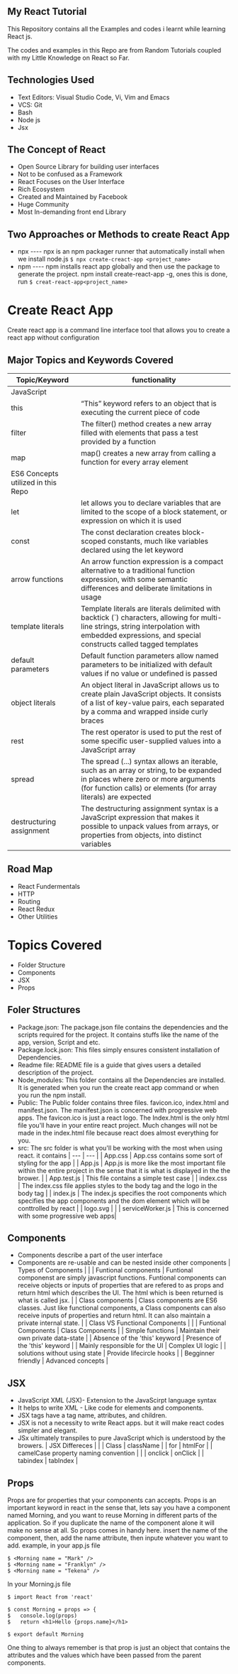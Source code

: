 ## My React Tutorial

This Repository contains all the Examples and codes i learnt while learning React js.

The codes and examples in this Repo are from Random Tutorials coupled with my Little Knowledge on React so Far.

## Technologies Used

- Text Editors: Visual Studio Code, Vi, Vim and Emacs
- VCS: Git
- Bash
- Node js
- Jsx

## The Concept of React

- Open Source Library for building user interfaces
- Not to be confused as a Framework
- React Focuses on the User Interface
- Rich Ecosystem
- Created and Maintained by Facebook
- Huge Community
- Most In-demanding front end Library

## Two Approaches or Methods to create React App
- npx ---- npx is an npm packager runner that automatically install when we install node.js
`$ npx create-creact-app <project_name>`
- npm ---- npm installs react app globally and then use the package to generate the project.
npm install create-react-app -g, ones this is done, run
`$ creat-react-app<project_name>`

# Create React App
Create react app is a command line interface tool that allows you to create a react app without configuration

## Major Topics and Keywords Covered

| Topic/Keyword | functionality |
| --- | --- |
| JavaScript |
| this | “This” keyword refers to an object that is executing the current piece of code |
| filter | The filter() method creates a new array filled with elements that pass a test provided by a function |
| map | map() creates a new array from calling a function for every array element |
| ES6 Concepts utilized in this Repo |
| let | let allows you to declare variables that are limited to the scope of a block statement, or expression on which it is used |
| const | The const declaration creates block-scoped constants, much like variables declared using the let keyword |
| arrow functions | An arrow function expression is a compact alternative to a traditional function expression, with some semantic differences and deliberate limitations in usage |
| template literals | Template literals are literals delimited with backtick (`) characters, allowing for multi-line strings, string interpolation with embedded expressions, and special constructs called tagged templates |
| default parameters | Default function parameters allow named parameters to be initialized with default values if no value or undefined is passed |
| object literals | An object literal in JavaScript allows us to create plain JavaScript objects. It consists of a list of key-value pairs, each separated by a comma and wrapped inside curly braces |
| rest | The rest operator is used to put the rest of some specific user-supplied values into a JavaScript array |
| spread | The spread (...) syntax allows an iterable, such as an array or string, to be expanded in places where zero or more arguments (for function calls) or elements (for array literals) are expected |
| destructuring assignment | The destructuring assignment syntax is a JavaScript expression that makes it possible to unpack values from arrays, or properties from objects, into distinct variables |

## Road Map

- React Fundermentals
- HTTP
- Routing
- React Redux
- Other Utilities

# Topics Covered
- Folder Structure
- Components
- JSX
- Props

## Foler Structures
- Package.json: The package.json file contains the dependencies and the scripts required for the project. It contains stuffs like the name of the app, version, Script and etc.
- Package.lock.json: This files simply ensures consistent installation of Dependencies.
- Readme file: README file is a guide that gives users a detailed description of the project.
- Node_modules: This folder contains all the Dependencies are installed. It is generated when you run the create react app command or when you run the npm install.
- Public: The Public folder contains three files. favicon.ico, index.html and manifest.json. 
The manifest.json is concerned with progressive web apps. 
The favicon.ico is just a react logo.
The Index.html is the only html file you'll have in your entire react project. Much changes will not be made in the index.html file because react does almost everything for you.
- src: The src folder is what you'll be working with the most when using react. it contains 
| --- | --- |
| App.css | App.css contains some sort of styling for the app  |
| App.js | App.js is more like the most important file within the entire project in the sense that it is what is displayed in the the brower. |
| App.test.js | This file contains a simple test case |
| index.css | The index.css file applies styles to the body tag and the logo in the body tag |
| index.js | The index.js specifies the root components which specifies the app components and the dom element which will be conttrolled by react |
| logo.svg | |
| serviceWorker.js | This is concerned with some progressive web apps|

## Components
- Components describe a part of the user interface
- Components are re-usable and can be nested inside other components
| Types of Components | |
| Funtional components | Funtional componenst are simply javascript functions. Funtional components can receive objects or inputs of properties that are refered to as props and return html which describes the UI. The html which is been returned is what is called jsx. |
| Class components | Class components are ES6 classes. Just like functional components, a Class components can also receive inputs of properties and return html. It can also maintain a private internal state. |
| Class VS Functional Components | |
| Funtional Components | Class Components |
| Simple functions | Maintain their own private data-state |
| Absence of the 'this' keyword | Presence of the 'this' keyword |
| Mainly responsible for the UI | Complex UI logic |
| solutions without using state | Provide lifecircle hooks |
| Begginner friendly | Advanced concepts |

## JSX
- JavaScript XML (JSX)- Extension to the JavaScirpt language syntax
- It helps to write XML - Like code for elements and components.
- JSX tags have a tag name, attributes, and children.
- JSX is not a necessity to write React apps. but it will make react codes simpler and elegant.
- JSx ultimately transpiles to pure JavaScript which is understood by the browers.
| JSX Differeces | |
| Class | className |
| for | htmlFor |
| camelCase property naming convention |  |
| onclick | onClick |
| tabindex | tabIndex |

## Props
Props are for properties that your components can accepts. Props is an important keyword in react in the sense that, lets say you have a component named Morning, and you want to reuse Morning in different parts of the application. So if you duplicate the name of the component alone it will make no sense at all. So props comes in handy here. insert the name of the component, then, add the name attribute, then inpute whatever you want to add. example, in your app.js file 
```
$ <Morning name = "Mark" />
$ <Morning name = "Franklyn" />
$ <Morning name = "Tekena" />
```
In your Morning.js file

```
$ import React from 'react'

$ const Morning = props => {
$	console.log(props)
$	return <h1>Hello {props.name}</h1>

$ export default Morning
```
One thing to always remember is that prop is just an object that contains the attributes and the values which have been passed from the parent components.
